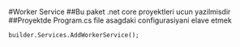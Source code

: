 ﻿#Worker Service
##Bu paket .net core proyektleri ucun yazilmisdir
##Proyektde Program.cs file asagdaki configurasiyani elave etmek
```CSharp
builder.Services.AddWorkerService();
```